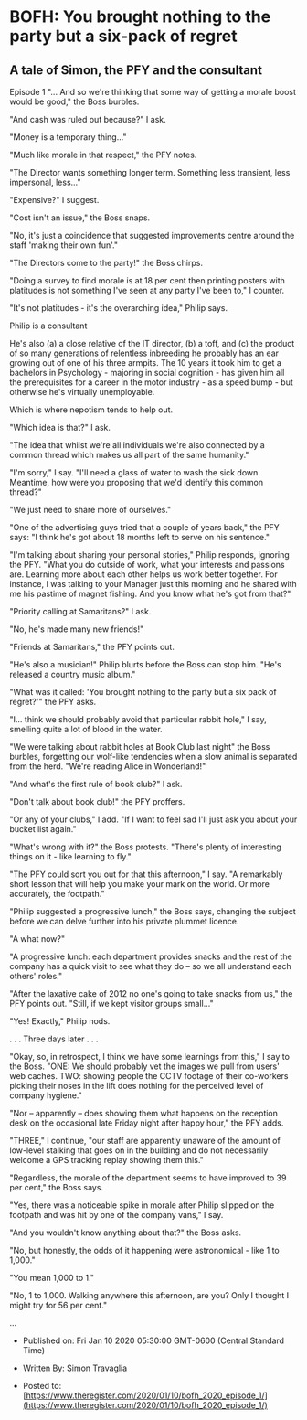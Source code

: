 # BOFH: You brought nothing to the party but a six-pack of regret

## A tale of Simon, the PFY and the consultant

Episode 1 "... And so we're thinking that some way of getting a morale boost would be good," the Boss burbles.

"And cash was ruled out because?" I ask.

"Money is a temporary thing..."

"Much like morale in that respect," the PFY notes.

"The Director wants something longer term. Something less transient, less impersonal, less..."

"Expensive?" I suggest.

"Cost isn't an issue," the Boss snaps.

"No, it's just a coincidence that suggested improvements centre around the staff 'making their own fun'."

"The Directors come to the party!" the Boss chirps.

"Doing a survey to find morale is at 18 per cent then printing posters with platitudes is not something I've seen at any party I've been to," I counter.

"It's not platitudes - it's the overarching idea," Philip says.

Philip is a consultant

He's also (a) a close relative of the IT director, (b) a toff, and (c) the product of so many generations of relentless inbreeding he probably has an ear growing out of one of his three armpits. The 10 years it took him to get a bachelors in Psychology - majoring in social cognition - has given him all the prerequisites for a career in the motor industry - as a speed bump - but otherwise he's virtually unemployable.

Which is where nepotism tends to help out.

"Which idea is that?" I ask.

"The idea that whilst we're all individuals we're also connected by a common thread which makes us all part of the same humanity."

"I'm sorry," I say. "I'll need a glass of water to wash the sick down. Meantime, how were you proposing that we'd identify this common thread?"

"We just need to share more of ourselves."

"One of the advertising guys tried that a couple of years back," the PFY says: "I think he's got about 18 months left to serve on his sentence."

"I'm talking about sharing your personal stories," Philip responds, ignoring the PFY. "What you do outside of work, what your interests and passions are. Learning more about each other helps us work better together. For instance, I was talking to your Manager just this morning and he shared with me his pastime of magnet fishing. And you know what he's got from that?"

"Priority calling at Samaritans?" I ask.

"No, he's made many new friends!"

"Friends at Samaritans," the PFY points out.

"He's also a musician!" Philip blurts before the Boss can stop him. "He's released a country music album."

"What was it called: 'You brought nothing to the party but a six pack of regret?'" the PFY asks.

"I... think we should probably avoid that particular rabbit hole," I say, smelling quite a lot of blood in the water.

"We were talking about rabbit holes at Book Club last night" the Boss burbles, forgetting our wolf-like tendencies when a slow animal is separated from the herd. "We're reading Alice in Wonderland!"

"And what's the first rule of book club?" I ask.

"Don't talk about book club!" the PFY proffers.

"Or any of your clubs," I add. "If I want to feel sad I'll just ask you about your bucket list again."

"What's wrong with it?" the Boss protests. "There's plenty of interesting things on it - like learning to fly."

"The PFY could sort you out for that this afternoon," I say. "A remarkably short lesson that will help you make your mark on the world. Or more accurately, the footpath."

"Philip suggested a progressive lunch," the Boss says, changing the subject before we can delve further into his private plummet licence.

"A what now?"

"A progressive lunch: each department provides snacks and the rest of the company has a quick visit to see what they do – so we all understand each others' roles."

"After the laxative cake of 2012 no one's going to take snacks from us," the PFY points out. "Still, if we kept visitor groups small..."

"Yes! Exactly," Philip nods.


  . . . Three days later . . .


"Okay, so, in retrospect, I think we have some learnings from this," I say to the Boss. "ONE: We should probably vet the images we pull from users' web caches. TWO: showing people the CCTV footage of their co-workers picking their noses in the lift does nothing for the perceived level of company hygiene."

"Nor – apparently – does showing them what happens on the reception desk on the occasional late Friday night after happy hour," the PFY adds.

"THREE," I continue, "our staff are apparently unaware of the amount of low-level stalking that goes on in the building and do not necessarily welcome a GPS tracking replay showing them this."

"Regardless, the morale of the department seems to have improved to 39 per cent," the Boss says.

"Yes, there was a noticeable spike in morale after Philip slipped on the footpath and was hit by one of the company vans," I say.

"And you wouldn't know anything about that?" the Boss asks.

"No, but honestly, the odds of it happening were astronomical - like 1 to 1,000."

"You mean 1,000 to 1."

"No, 1 to 1,000. Walking anywhere this afternoon, are you? Only I thought I might try for 56 per cent."

...



- Published on: Fri Jan 10 2020 05:30:00 GMT-0600 (Central Standard Time)

- Written By: Simon Travaglia

- Posted to: [https://www.theregister.com/2020/01/10/bofh_2020_episode_1/](https://www.theregister.com/2020/01/10/bofh_2020_episode_1/)